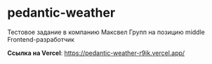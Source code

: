 # pedantic-weather
Тестовое задание в компанию Максвел Групп на позицию middle Frontend-разработчик

**Ссылка на Vercel**: https://pedantic-weather-r9ik.vercel.app/
